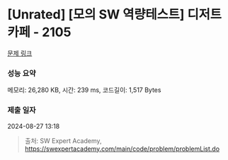 # [Unrated] [모의 SW 역량테스트] 디저트 카페 - 2105 

[문제 링크](https://swexpertacademy.com/main/code/problem/problemDetail.do?contestProbId=AV5VwAr6APYDFAWu) 

### 성능 요약

메모리: 26,280 KB, 시간: 239 ms, 코드길이: 1,517 Bytes

### 제출 일자

2024-08-27 13:18



> 출처: SW Expert Academy, https://swexpertacademy.com/main/code/problem/problemList.do